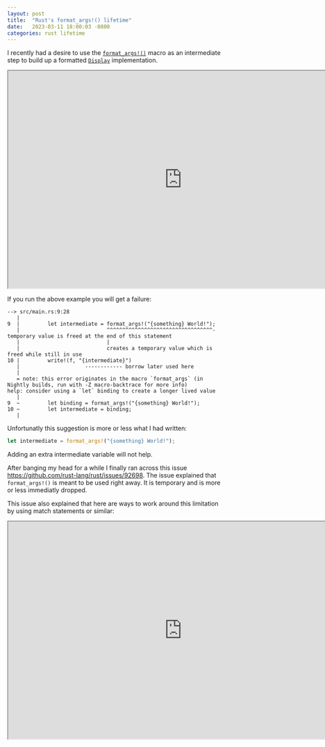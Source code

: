 ```yaml
---
layout: post
title:  "Rust's format_args!() lifetime"
date:   2023-03-11 18:00:03 -0800
categories: rust lifetime
---
```


I recently had a desire to use the
[`format_args!()`](https://doc.rust-lang.org/std/macro.format_args.html) macro
as an intermediate step to build up a formatted
[`Display`](https://doc.rust-lang.org/std/fmt/trait.Display.html)
implementation.

<iframe width="800px" height="500px" src="https://play.rust-lang.org/?version=stable&mode=debug&edition=2021&code=use+std%3A%3Afmt%3B%0A%0A%23%5Bderive%28Default%2C+Debug%29%5D%0Apub+struct+Foo%3B%0A%0Aimpl+fmt%3A%3ADisplay+for+Foo+%7B%0A++++fn+fmt%28%26self%2C+f%3A+%26mut+fmt%3A%3AFormatter%3C%27_%3E%29+-%3E+fmt%3A%3AResult+%7B%0A++++++++let+something+%3D+%22hello%22%3B%0A++++++++let+intermediate+%3D+format_args%21%28%22%7Bsomething%7D+World%21%22%29%3B%0A++++++++write%21%28f%2C+%22%7Bintermediate%7D%22%29%0A++++%7D%0A%7D%0A%0Afn+main%28%29+%7B%0A++++let+foo+%3D+Foo%3A%3Adefault%28%29%3B%0A++++println%21%28%22%7Bfoo%7D%22%29%3B%0A%7D"></iframe>

If you run the above example you will get a failure:

```console
--> src/main.rs:9:28
   |
9  |         let intermediate = format_args!("{something} World!");
   |                            ^^^^^^^^^^^^^^^^^^^^^^^^^^^^^^^^^^- temporary value is freed at the end of this statement
   |                            |
   |                            creates a temporary value which is freed while still in use
10 |         write!(f, "{intermediate}")
   |                     ------------ borrow later used here
   |
   = note: this error originates in the macro `format_args` (in Nightly builds, run with -Z macro-backtrace for more info)
help: consider using a `let` binding to create a longer lived value
   |
9  ~         let binding = format_args!("{something} World!");
10 ~         let intermediate = binding;
   |
```

Unfortunatly this suggestion is more or less what I had written:

```rust
let intermediate = format_args!("{something} World!");
```

Adding an extra intermediate variable will not help.

After banging my head for a while I finally ran across this issue
<https://github.com/rust-lang/rust/issues/92698>. The issue explained that
`format_args!()` is meant to be used right away. It is temporary and is more or
less immediatly dropped.

This issue also explained that here are ways to work around this limitation by
using match statements or similar:

<iframe width="800px" height="500px" src="https://play.rust-lang.org/?version=stable&mode=debug&edition=2021&code=use+std%3A%3Afmt%3B%0A%0A%23%5Bderive%28Default%2C+Debug%29%5D%0Apub+struct+Foo%3B%0A%0Aimpl+fmt%3A%3ADisplay+for+Foo+%7B%0A++++fn+fmt%28%26self%2C+f%3A+%26mut+fmt%3A%3AFormatter%3C%27_%3E%29+-%3E+fmt%3A%3AResult+%7B%0A++++++++let+something+%3D+%22hello%22%3B%0A++++++++match+format_args%21%28%22%7Bsomething%7D+World%21%22%29+%7B%0A++++++++++++intermediate+%3D%3E+write%21%28f%2C+%22%7Bintermediate%7D%22%29%3F%2C%0A++++++++%7D%0A++++++++Ok%28%28%29%29%0A++++%7D%0A%7D%0A%0Afn+main%28%29+%7B%0A++++let+foo+%3D+Foo%3A%3Adefault%28%29%3B%0A++++println%21%28%22%7Bfoo%7D%22%29%3B%0A%7D"></iframe>
